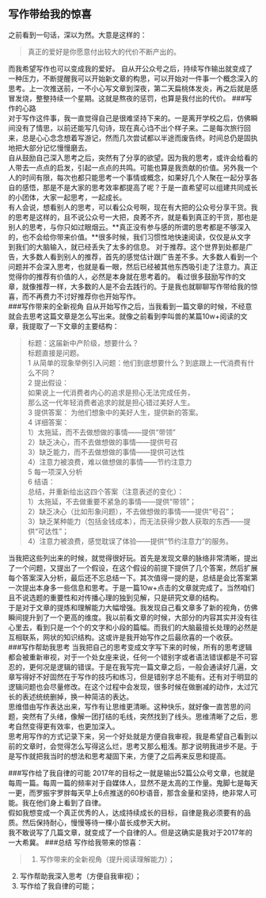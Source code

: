 写作带给我的惊喜
---
之前看到一句话，深以为然。大意是这样的：  
>真正的爱好是你愿意付出较大的代价不断产出的。  

而我希望写作也可以变成我的爱好。
自从开公众号之后，持续写作输出就变成了一种压力，不断提醒我可以开始新文章的构思，可以开始对一件事一个概念深入的思考。上一次推送前，一不小心写文章到深夜，第二天扁桃体发炎，再之后就是感冒发烧，整整持续一个星期。这就是熬夜的惩罚，也算是我付出的代价。
###写作的心路  
对于写作这件事，我一直觉得自己是很难坚持下来的。一是离开学校之后，仿佛瞬间没有了情思，以前还能写几句诗，现在真心诌不出个样子来。二是每次旅行回来，总是心心念念想着写游记，然而几次尝试都以半途而废告终。时间总仍是固执地把大部分记忆慢慢磨去。  
自从鼓励自己深入思考之后，突然有了分享的欲望。因为我的思考，或许会给看的人带去一点点的启发，引起一点点的共鸣。可能也算是我贡献的价值。另外我一个人的时间有限，每次也都只能思考一个事情或概念，如果好几个人聚在一起分享各自的感悟，那是不是大家的思考效率都提高了呢？于是一直希望可以组建共同成长的小团体，大家一起思考，一起成长。  
有人会说，想看别人的思考，可以看公众号啊，现在有大把的公众号分享干货。我的思考是这样的，且不说公众号一大把，良莠不齐，就是看到真正的干货，那也是别人的思考，与你只如过眼烟云。**真正没有参与感的所谓的思考都是不够深入的，也不会给你带来价值。**很多时候，我们习惯性地快速阅读，仅仅是从文字到我们的大脑输入，就已经丢失了太多的信息。
对于推荐。这个世界到处都是广告，大多数人看到别人的推荐，首先的感觉估计跟广告差不多。大多数人看到一个问题并不会深入思考，也就是看一眼，然后已经被其他东西吸引走了注意力。真正觉得你的推荐有价值的人，必然是本身就在思考着的。
看过很多鼓励写作的文章，就像推荐一样，大多数的人是不会去践行的。于是我也就聊聊写作带给我的惊喜，而不再费力不讨好推荐你也开始写作。  
###写作带来的全新视角
自从开始写作之后，当我看到一篇文章的时候，不经意就会去思考这篇文章是怎么写出来。就像之前看到李叫兽的某篇10w+阅读的文章，我提取了一下文章的主要结构：
> 标题：这届新中产阶级，想要什么？  
> 标题直接是问题。  
1 从简单的现象举例引入问题：他们到底想要什么？到底跟上一代消费有什么不同？  
2 提出假设：  
如果说上一代消费者内心的追求是担心无法完成任务，  
那么这一代年轻消费者追求的就是担心错过美好人生。  
3 提供答案： 为他们想象中的美好人生，提供新的答案。  
4 详细答案：  
1）太拖延，而不去做想做的事情——提供“带领”  
2）缺乏决心，而不去做想做的事情——提供号召  
3）缺乏能力，而不去做想做的事情——提供可达性  
4）注意力被浪费，难以做想做的事情——节约注意力  
5 每一项深入分析  
6 结语：  
总结，并重新给出这四个答案（注意表述的变化）：  
1）太拖延，不去做重要不紧急的事情——提供“带领”；  
2）缺乏决心（比如形象问题），不去做想做的事情——提供“号召”；  
3）缺乏某种能力（包括金钱成本），而无法获得少数人获取的东西——提供“可达性”；  
4）注意力被浪费，感觉耽误了体验——提供“节约注意力”的服务。  

当我把这些列出来的时候，就觉得很好玩。首先是发现文章的脉络非常清晰，提出了一个问题，又提出了一个假设，在这个假设的前提下提供了几个答案，然后扩展每个答案深入分析，最后还不忘总结一下。其次值得一提的是，总结是会比答案第一次提出本身多一些信息和思考。于是一篇10w+点击的文章就完成了。当然咱们且不说选题的重要性和对传播心理的独到见解，只是研究文章的结构。  
于是对于文章的提炼和理解能力大幅增强。我发现自己看文章多了新的视角，仿佛瞬间提升到了一个更高的维度。我以前看文章的时候，大部分的内容其实并没有往心里去，看到只是一个个的文字和小段的篇幅。而我们的大脑最擅长处理的必然是互相联系，网状的知识结构。这或许是我开始写作之后最欣喜的一个收获。  
###写作帮助我思考
当我把自己的思考变成文字写下来的时候，所有的思考逻辑都会被重新审视，对于一个处女座来说，任何一个错别字或者语法错误都是不可容忍的，更何况是逻辑的错误。于是在我写完一篇文章之后，一般会通读好几遍，文章写得好不好固然在于写作的技巧和练习，但是错别字总不能有。还有对于明显的逻辑问题也会尽量修改。在这个过程中会发现，很多时候在做删减的动作，太过冗长的表述统统删掉，换一种简洁的表达。  
思维借由写作表达出来，写作有让思维更清晰。这种快乐，就好像一直苦思的问题，突然有了头绪，像解一团打结的毛线，突然找到了线头。思维清晰了之后，思考自然变得更有效率，也更加深入。  
思考用写作的方式记录下来，另一个好处就是方便自我审视，我是希望自己看到以前的文章时，会觉得怎么写得这么烂，思考又那么粗浅。那才说明我进步不是。于是写作就把我当时的想法和思考凝固下来，方便了之后再来反思和提高。

###写作给了我自律的可能
2017年的目标之一就是输出52篇公众号文章，也就是每周一篇。每周一篇的频率对于自媒体人，显然不是太高的工作量。鬼脚七是每天一更，而罗振宇罗胖每天早上6点推送的60秒语音，那含金量和坚持，绝非常人可能。我在他们身上看到了自律。  
假如我想变成一个真正优秀的人，达成持续成长的目标，自律是我必须要有的品质。然后保持耐心，慢慢等待一棵小苗长成参天大树。  
我不敢说写了几篇文章，就变成了一个自律的人。但是这确实是我对于2017年的一大希冀。
###总结
写作给我带来的惊喜：
>1. 写作带来的全新视角（提升阅读理解能力）；
2. 写作帮助我深入思考（方便自我审视）；
3. 写作给了我自律的可能；


